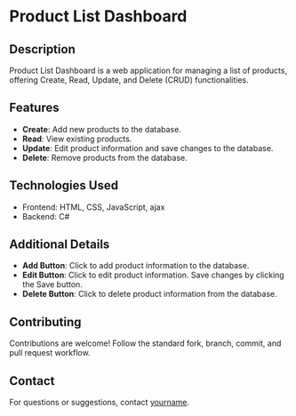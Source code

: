 # Product List Dashboard

## Description

Product List Dashboard is a web application for managing a list of products, offering Create, Read, Update, and Delete (CRUD) functionalities.

## Features

- **Create**: Add new products to the database.
- **Read**: View existing products.
- **Update**: Edit product information and save changes to the database.
- **Delete**: Remove products from the database.

## Technologies Used

- Frontend: HTML, CSS, JavaScript, ajax
- Backend: C#



## Additional Details

- **Add Button**: Click to add product information to the database.
- **Edit Button**: Click to edit product information. Save changes by clicking the Save button.
- **Delete Button**: Click to delete product information from the database.

## Contributing

Contributions are welcome! Follow the standard fork, branch, commit, and pull request workflow.



## Contact

For questions or suggestions, contact [yourname](mahadiksaurav786@gmail.com).

